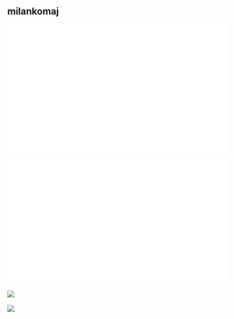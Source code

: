 ## milankomaj
![](https://github.com/milankomaj/stats/blob/master/generated/overview.svg)
![](https://github.com/milankomaj/stats/blob/master/generated/languages.svg)

![](https://dev-badge.eleonora.workers.dev/lastfm/last-played/last_fm_M?icon=lastfm&style=flat&scale=1.2)

![](https://dev-badge.eleonora.workers.dev/spotify/playback-state?icon=spotify&style=flat&scale=1.2)
